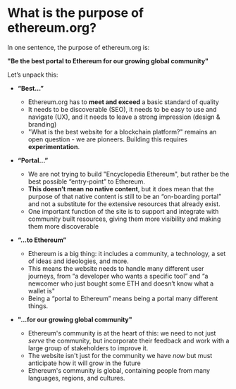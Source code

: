 # What is the purpose of ethereum.org?

In one sentence, the purpose of ethereum.org is:

**"Be the best portal to Ethereum for our growing global community"**

Let’s unpack this:

- **“Best…”**

  - Ethereum.org has to **meet and exceed** a basic standard of quality
  - It needs to be discoverable (SEO), it needs to be easy to use and navigate (UX), and it needs to leave a strong impression (design & branding)
  - "What is the best website for a blockchain platform?" remains an open question - we are pioneers. Building this requires **experimentation**.

- **“Portal…”**

  - We are not trying to build "Encyclopedia Ethereum", but rather be the best possible “entry-point” to Ethereum.
  - **This doesn’t mean** **no native content**, but it does mean that the purpose of that native content is still to be an “on-boarding portal” and not a substitute for the extensive resources that already exist.
  - One important function of the site is to support and integrate with community built resources, giving them more visibility and making them more discoverable

- **“…to Ethereum”**

  - Ethereum is a big thing: it includes a community, a technology, a set of ideas and ideologies, and more.
  - This means the website needs to handle many different user journeys, from “a developer who wants a specific tool” and “a newcomer who just bought some ETH and doesn’t know what a wallet is"
  - Being a “portal to Ethereum” means being a portal many different things.

- **"...for our growing global community"**
  - Ethereum's community is at the heart of this: we need to not just _serve_ the community, but incorporate their feedback and work with a large group of stakeholders to improve it.
  - The website isn't just for the community we have _now_ but must anticipate how it will grow in the future
  - Ethereum's community is global, containing people from many languages, regions, and cultures.
